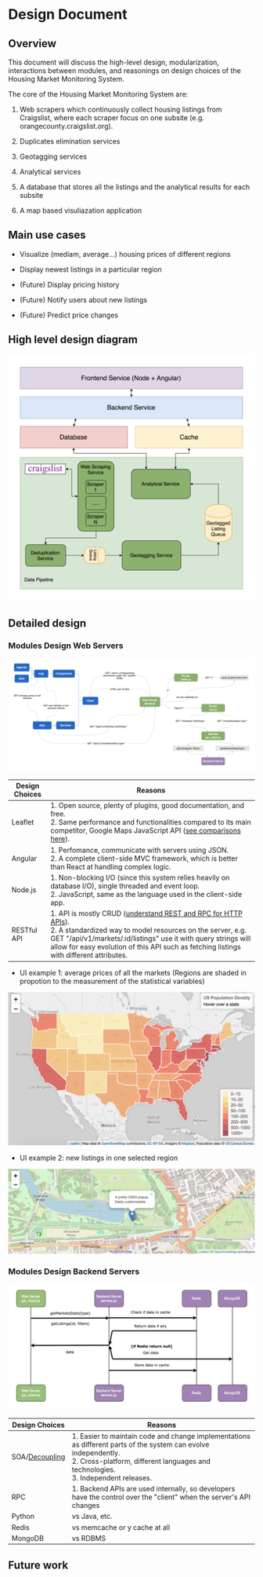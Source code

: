 # Design Document

## Overview

This document will discuss the high-level design, modularization, interactions between modules, and reasonings on design choices of the Housing Market Monitoring System.

The core of the Housing Market Monitoring System are:

1. Web scrapers which continuously collect housing listings from Craigslist, where each scraper focus on one subsite (e.g. orangecounty.craigslist.org).

1. Duplicates elimination services

1. Geotagging services

1. Analytical services

1. A database that stores all the listings and the analytical results for each subsite

1. A map based visuliazation application

## Main use cases

* Visualize (mediam, average...) housing prices of different regions

* Display newest listings in a particular region

* (Future) Display pricing history

* (Future) Notify users about new listings

* (Future) Predict price changes

## High level design diagram

![High Level Design Diagram](high-level-design-diagram.png "High Level Design Diagram")

## Detailed design

### Modules Design Web Servers

![modules-design-web-servers](modules-design-web-servers.png "modules-design-web-servers")

Design Choices | Reasons
--- | ---
Leaflet | 1. Open source, plenty of plugins, good documentation, and free. <br> 2. Same performance and functionalities compared to its main competitor, Google Maps JavaScript API ([see comparisons here](https://www.codementor.io/victorgerardtemprano/google-maps-api-or-leaflet--what-s-best-for-your-project-faaev60vm)).
Angular | 1. Perfomance, communicate with servers using JSON. <br> 2. A complete client-side MVC framework, which is better than React at handling complex logic. <br>
Node.js | 1. Non-blocking I/O (since this system relies heavily on database I/O), single threaded and event loop. <br> 2. JavaScript, same as the language used in the client-side app.
RESTful API | 1. API is mostly CRUD ([understand REST and RPC for HTTP APIs](https://www.smashingmagazine.com/2016/09/understanding-rest-and-rpc-for-http-apis/)). <br> 2. A standardized way to model resources on the server, e.g. GET "/api/v1/markets/:id/listings" use it with query strings will allow for easy evolution of this API such as fetching listings with different attributes.

* UI example 1: average prices of all the markets (Regions are shaded in propotion to the measurement of the statistical variables)

![ui-design-choropleth-map](ui-design-choropleth-map.png "ui-design-choropleth-map")

* UI example 2: new listings in one selected region

![ui-design-markers](ui-design-markers.png "ui-design-markers")

### Modules Design Backend Servers

![modules-design-backend-servers](modules-design-backend-servers.png "modules-design-backend-servers")

Design Choices | Reasons
--- | ---
SOA/[Decoupling](https://www.cloudamqp.com/blog/2016-10-12-why-is-application-decoupling-a-good-thing.html) | 1. Easier to maintain code and change implementations as different parts of the system can evolve independently. <br> 2. Cross-platform, different languages and technologies. <br> 3. Independent releases.
RPC | 1. Backend APIs are used internally, so developers have the control over the "client" when the server's API changes <br>
Python | vs Java, etc.
Redis | vs memcache or y cache at all
MongoDB | vs RDBMS


## Future work

